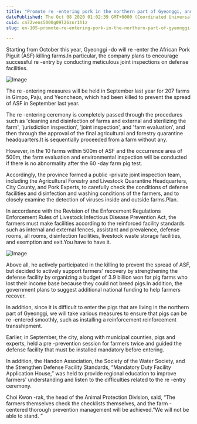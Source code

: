 ```yaml
---
title: "Promote re -entering pork in the northern part of Gyeonggi, and make a clean farm without ASF recurrence with meticulous “on -site inspec..."
datePublished: Thu Oct 08 2020 01:02:39 GMT+0000 (Coordinated Universal Time)
cuid: cm72vens5000g09l26znr1h1z
slug: en-105-promote-re-entering-pork-in-the-northern-part-of-gyeonggi-and-make-a-clean-farm-without-asf-recurrence-with-meticulous-on-site-inspection

---
```



Starting from October this year, Gyeonggi -do will re -enter the African Pork Piguit (ASF) killing farms.In particular, the company plans to encourage successful re -entry by conducting meticulous joint inspections on defense facilities.

![Image](https://cdn.hashnode.com/res/hashnode/image/upload/v1739422765206/740118b0-c7e9-45f9-bd74-8711210aa310.png)

The re -entering measures will be held in September last year for 207 farms in Gimpo, Paju, and Yeoncheon, which had been killed to prevent the spread of ASF in September last year.

The re -entering ceremony is completely passed through the procedures such as 'cleaning and disinfection of farms and external and sterilizing the farm', 'jurisdiction inspection', 'joint inspection', and 'farm evaluation', and then through the approval of the final agricultural and forestry quarantine headquarters.It is sequentially proceeded from a farm without any.

However, in the 10 farms within 500m of ASF and the occurrence area of ​​500m, the farm evaluation and environmental inspection will be conducted if there is no abnormality after the 60 -day farm pig test.

Accordingly, the province formed a public -private joint inspection team, including the Agricultural Forestry and Livestock Quarantine Headquarters, City County, and Pork Experts, to carefully check the conditions of defense facilities and disinfection and washing conditions of the farmers, and to closely examine the detection of viruses inside and outside farms.Plan.

In accordance with the Revision of the Enforcement Regulations Enforcement Rules of Livestock Infectious Disease Prevention Act, the farmers must make facilities according to the reinforced facility standards such as internal and external fences, assistant and prevalence, defense rooms, all rooms, disinfection facilities, livestock waste storage facilities, and exemption and exit.You have to have it.

![Image](https://cdn.hashnode.com/res/hashnode/image/upload/v1739422768093/6c023d7a-2031-43da-90ef-621da12301ae.png)

Above all, he actively participated in the killing to prevent the spread of ASF, but decided to actively support farmers' recovery by strengthening the defense facility by organizing a budget of 3.9 billion won for pig farms who lost their income base because they could not breed pigs.In addition, the government plans to suggest additional national funding to help farmers recover.

In addition, since it is difficult to enter the pigs that are living in the northern part of Gyeonggi, we will take various measures to ensure that pigs can be re -entered smoothly, such as installing a reinforcement reinforcement transshipment.

Earlier, in September, the city, along with municipal counties, pigs and experts, held a pre -prevention session for farmers twice and guided the defense facility that must be installed mandatory before entering.

In addition, the Handon Association, the Society of the Water Society, and the Strengthen Defense Facility Standards, “Mandatory Duty Facility Application House,” was held to provide regional education to improve farmers' understanding and listen to the difficulties related to the re -entry ceremony.

Choi Kwon -rak, the head of the Animal Protection Division, said, “The farmers themselves check the checklists themselves, and the farm -centered thorough prevention management will be achieved.”We will not be able to stand. ”